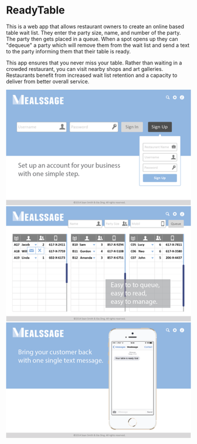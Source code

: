 ReadyTable
==========

This is a web app that allows restaurant owners to create an online based table wait list. They enter the party size, name, and number of the party. The party then gets placed in a queue. When a spot opens up they can "dequeue" a party which will remove them from the wait list and send a text to the party informing them that their table is ready.

This app ensures that you never miss your table. Rather than waiting in a crowded restaurant, you can visit nearby shops and art galleries. Restaurants benefit from increased wait list retention and a capacity to deliver from better overall service.

![login screen](https://raw.githubusercontent.com/sean-smith/ReadyTable/master/Design/screenshots/Homepage.png)
![queue screen](https://raw.githubusercontent.com/sean-smith/ReadyTable/master/Design/screenshots/User%20Page.png)
![send text](https://raw.githubusercontent.com/sean-smith/ReadyTable/master/Design/screenshots/Message%20Page.png)
